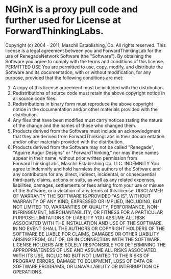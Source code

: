 # NGinX is a proxy pull code and further used for License at ForwardThinkingLabs.

 

Copyright (c) 2004 - 2011, Maschil Establishing, Co.
All rights reserved.
This license is a legal agreement between you and ForwardThinkingLab for the useof RenegadeNetwork Software (the "Software"). By obtaining the Software youagree to comply with the terms and conditions of this license.
PERMITTED USE
You are permitted to use, copy, modify, and distribute the Software and its
documentation, with or without modification, for any purpose, provided that
the following conditions are met:
1. A copy of this license agreement must be included with the distribution.
2. Redistributions of source code must retain the above copyright notice in
 all source code files.
3. Redistributions in binary form must reproduce the above copyright notice in the documentation and/or other materials provided with the distribution.
4. Any files that have been modified must carry notices stating the natureof the change and the names of those who changedthem.
5. Products derived from the Software must include an acknowledgment that they are derived from ForwardThinkingLabs in their docum
entation and/or othermaterials provided with the distribution.
6. Products derived from the Software may not be called "Renegade", "Aguirre Augur Designs" or "ForwardThinking," nor may these names appear in their name, without prior writtenpermission from ForwardThinkingLabs, Maschil Establishing Co. LLC.
INDEMNITY
You agree to indemnify and hold harmless the authors of the Software andany contributors for any direct, indirect, incidental, or consequential
third-party claims, actions or suits, as well as any related expenses,liabilities, damages, settlements or fees arising from your use or misuseof the Software, or a violation of any terms of this license.
DISCLAIMER OF WARRANTY
THE SOFTWARE IS PROVIDED "AS IS", WITHOUT WARRANTY 
OF ANY KIND, EXPRESSED OR
IMPLIED, INCLUDING, BUT NOT LIMITED TO, WARRANTIES 
OF QUALITY, PERFORMANCE,
NON-INFRINGEMENT, MERCHANTABILITY, OR FITNESS FOR APARTICULAR PURPOSE.
LIMITATIONS OF LIABILITY
YOU ASSUME ALL RISK ASSOCIATED WITH THE INSTALLATION AND USE OF THE SOFTWARE.
IN NO EVENT SHALL THE AUTHORS OR COPYRIGHT HOLDERS OF THE SOFTWARE BE LIABLE
FOR CLAIMS, DAMAGES OR OTHER LIABILITY ARISING FROM, OUT OF, OR IN CONNECTION
WITH THE SOFTWARE. LICENSE HOLDERS ARE SOLELY RESPONSIBLE FOR DETERMINING THE
APPROPRIATENESS OF USE AND ASSUME ALL RISKS ASSOCIATED WITH ITS USE, INCLUDING
BUT NOT LIMITED TO THE RISKS OF PROGRAM ERRORS, DAMAGE TO EQUIPMENT, LOSS OFDATA OR SOFTWARE PROGRAMS, OR UNAVAILABILITY OR INTERRUPTION OF OPERATIONS.
